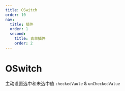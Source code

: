 ```yaml
---
title: OSwitch
order: 10
nav:
  title: 插件
  order: 1
  second:
    title: 表单插件
    order: 2
---
```


# OSwitch

主动设置选中和未选中值 `checkedVaule` & `unCheckedValue`

<code src="./index.tsx" ></code>

